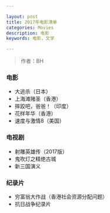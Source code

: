 ```yaml
---

layout: post
title: 2017年电影清单
categories: Movies
description: 电影
keywords: 电影，文学

---
```

> 作者：BH

### 电影
- 大逃杀（日本）
- 上海滩赌圣（香港）
- 摔跤吧，爸爸！（印度）
- 花样年华（香港）
- 速度与激情8（美国）




### 电视剧
- 射雕英雄传（2017版）
- 鬼吹灯之精绝古城
- 新三国演义


### 纪录片
- 穷富翁大作战（香港社会资源分配问题）
- 抗日战争纪录片
